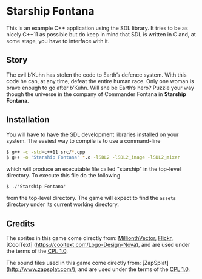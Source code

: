 # Starship Fontana #

This is an example C++ application using the SDL library.
It tries to be as nicely C++11 as possible but do keep in
mind that SDL is written in C and, at some stage, you have
to interface with it.

## Story ##
The evil b’Kuhn has stolen the code to Earth’s defence system.
With this code he can, at any time, defeat the entire human race.
Only one woman is brave enough to go after b’Kuhn. Will she be
Earth’s hero? Puzzle your way though the universe in the company
of Commander Fontana in **Starship Fontana**.

## Installation ##
You will have to have the SDL development libraries installed on
your system.  The easiest way to compile is to use a command-line

```bash
$ g++ -c -std=c++11 src/*.cpp
$ g++ -o 'Starship Fontana' *.o -lSDL2 -lSDL2_image -lSDL2_mixer
```

which will produce an executable file called "starship" in the
top-level directory.  To execute this file do the following

`$ ./'Starship Fontana'`
 
from the top-level directory.  The game will expect to find the
`assets` directory under its current working directory.

## Credits ##
The sprites in this game come directly from:
[MillionthVector](http://millionthvector.blogspot.co.uk/p/free-sprites.html),
[Flickr](https://www.flickr.com/photos/58782395@N03/5519580228/in/photolist-9pKhUm-9pGfXt-9pGhd4-9pKiho-9pKiEC-6FoPBk-r2oqT7-4qFbfW-SBPcwu-pdrUNN-9j3JXZ-fRXodg-9ozXcs-4wZFyE-dCQ96L-cFfs9G-7rkfvr-cFfrK1-cFfrxC-qZDS4-cFfrWm-8Kkr79-2buHh8-b35wEn-9tFLFk-2buJip-3aQx-dC5zT7-7eo8x1-4rURJR-rzo6Dc-3G6RZ9-8Xa8R7-wCUX7-BJ7Xv-em4PKd-69Yugv-2o3zry-h919e3-2miSSi-dSYXAH-akhS9Y-qneqCe-m3BqxE-iYW1Zj-rcJuLr-4PbReg-PHLYA-eaqoen-quL1zU),
[CoolText] (https://cooltext.com/Logo-Design-Nova),
and are used under the terms of the [CPL 1.0](http://opensource.org/licenses/cpl1.0.php).

The sound files used in this game come directly from:
[ZapSplat] (http://www.zapsplat.com/),
and are used under the terms of the [CPL 1.0](http://opensource.org/licenses/cpl1.0.php).
